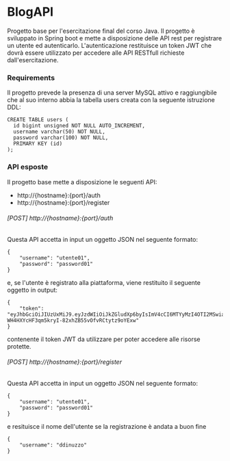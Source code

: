 # BlogAPI
Progetto base per l'esercitazione final del corso Java. Il progetto è sviluppato in Spring boot
e mette a disposizione delle API rest per registrare un utente ed autenticarlo.
L'autenticazione restituisce un token JWT che dovrà essere utilizzato per accedere alle
API RESTfull richieste dall'esercitazione.

### Requirements
Il progetto prevede la presenza di una server MySQL attivo e raggiungibile che al suo interno
abbia la tabella users creata con la seguente istruzione DDL:

```
CREATE TABLE users (
  id bigint unsigned NOT NULL AUTO_INCREMENT,
  username varchar(50) NOT NULL,
  password varchar(100) NOT NULL,
  PRIMARY KEY (id)
);
```

### API esposte
Il progetto base mette a disposizione le seguenti API:
* http://{hostname}:{port}/auth
* http://{hostname}:{port}/register

###### [POST] http://{hostname}:{port}/auth
Questa API accetta in input un oggetto JSON nel seguente formato:

```
{
	"username": "utente01",
	"password": "password01"
}
```
e, se l'utente è registrato alla piattaforma, viene restituito il seguente oggetto in output:

```
{
    "token": "eyJhbGciOiJIUzUxMiJ9.eyJzdWIiOiJkZGludXp6byIsImV4cCI6MTYyMzI4OTI2MSwiaWF0IjoxNjIzMjgyMDYxfQ.Qha8WKBLDFyGY7Qwum7wcTJChZUIILluqie6u2UuUHO-WH4HXYcHF3qm5kryI-82xhZB55vOfvRCtytz9oYExw"
}
```

contenente il token JWT da utilizzare per poter accedere alle risorse protette.


###### [POST] http://{hostname}:{port}/register
Questa API accetta in input un oggetto JSON nel seguente formato:

```
{
	"username": "utente01",
	"password": "password01"
}
```

e resituisce il nome dell'utente se la registrazione è andata a buon fine

```
{
    "username": "ddinuzzo"
}
```